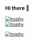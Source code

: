 ### Hi there 👋
[![trophy](https://github-profile-trophy.vercel.app/?username=Marwanfouz)](https://github.com/ryo-ma/github-profile-trophy)
</br>
[![trophy](https://github-profile-trophy.vercel.app/?username=Marwanfouz&theme=onedark)](https://github.com/ryo-ma/github-profile-trophy)

[![trophy](https://github-readme-stats.vercel.app/api?username=ryo-ma&amp;count_private=true&amp;include_all_commits=true)]()
<!--
**Marwanfouz/Marwanfouz** is a ✨ _special_ ✨ repository because its `README.md` (this file) appears on your GitHub profile.

Here are some ideas to get you started:

- 🔭 I’m currently working on ...
- 🌱 I’m currently learning ...
- 👯 I’m looking to collaborate on ...
- 🤔 I’m looking for help with ...
- 💬 Ask me about ...
- 📫 How to reach me: ...
- 😄 Pronouns: ...
- ⚡ Fun fact: ...
-->
